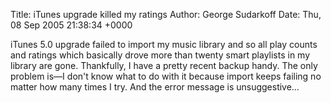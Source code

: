 Title: iTunes upgrade killed my ratings
Author: George Sudarkoff
Date: Thu, 08 Sep 2005 21:38:34 +0000

iTunes 5.0 upgrade failed to import my music library and so all play
counts and ratings which basically drove more than twenty smart
playlists in my library are gone. Thankfully, I have a pretty recent
backup handy. The only problem is—I don't know what to do with it
because import keeps failing no matter how many times I try. And the
error message is unsuggestive…
